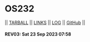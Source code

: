 # OS232

|| [TARBALL](https://os.vlsm.org/Log/daffagrahito.tar.bz2.txt) || [LINKS](links.md) || [LOG](TXT/mylog.txt) || [GitHub](https://github.com/daffagrahito/os232) ||

#### REV03: Sat 23 Sep 2023 07:58
